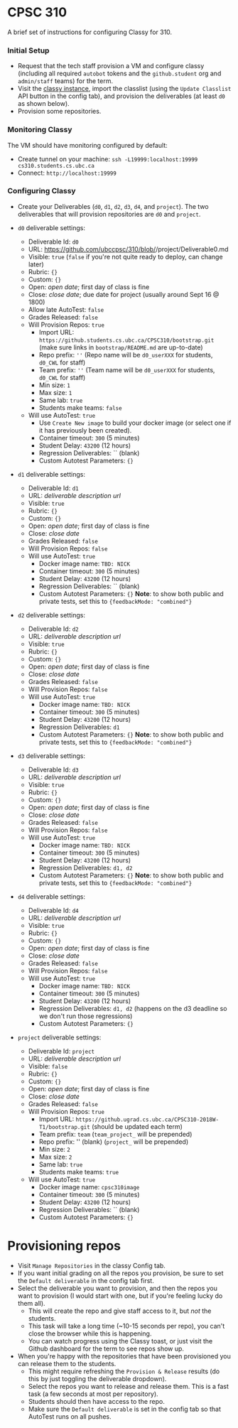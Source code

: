 # CPSC 310

A brief set of instructions for configuring Classy for 310.

### Initial Setup

* Request that the tech staff provision a VM and configure classy (including all required `autobot` tokens and the `github.student` org and `admin/staff` teams) for the term.
* Visit the [classy instance](https://cs310.students.cs.ubc.ca), import the classlist (using the `Update Classlist` API button in the config tab), and provision the deliverables (at least `d0` as shown below).
* Provision some repositories.

<!--
* Request a VM from the tech staff by emailing `help@cs`.
* Request a GitHub org from the tech staff by emailing `help@cs`.
	* In the org settings (under Member Privileges):
		* `Allow members to delete or transfer repositories for this organization` should be `false`.
		* `Allow members to change repository visibilities for this organization` should be `false`.
		* `Allow forking of private repositories` should be `false`.
		* Create a `staff` team; add all TAs to this team.
		* Create an `admin` team; add all faculty and `autobot` to this team.
* Install Classy on the VM using the other instructions in this directory.
-->

### Monitoring Classy

The VM should have monitoring configured by default:

* Create tunnel on your machine: `ssh -L19999:localhost:19999 cs310.students.cs.ubc.ca`
* Connect: `http://localhost:19999`

### Configuring Classy

* Create your Deliverables (`d0`, `d1`, `d2`, `d3`, `d4`, and `project`). The two deliverables that will provision repositories are `d0` and `project`.

* `d0` deliverable settings:
	* Deliverable Id: `d0`
	* URL: https://github.com/ubccpsc/310/blob/<TERM BRANCH HERE>/project/Deliverable0.md
	* Visible: `true` (`false` if you're not quite ready to deploy, can change later)
	* Rubric: `{}`
	* Custom: `{}`
	* Open: _open date_; first day of class is fine
	* Close: _close date_; due date for project (usually around Sept 16 @ 1800)
    * Allow late AutoTest: `false`
	* Grades Released: `false`
	* Will Provision Repos: `true`
		* Import URL: `https://github.students.cs.ubc.ca/CPSC310/bootstrap.git` (make sure links in `bootstrap/README.md` are up-to-date)
		* Repo prefix: `''` (Repo name will be `d0_userXXX` for students, `d0_CWL` for staff)
		* Team prefix: `''` (Team name will be `d0_userXXX` for students, `d0_CWL` for staff)
		* Min size: `1`
		* Max size: `1`
		* Same lab: `true`
		* Students make teams: `false`
	* Will use AutoTest: `true`
		* Use `Create New image` to build your docker image (or select one if it has previously been created).
		* Container timeout: `300` (5 minutes)
		* Student Delay: `43200` (12 hours)
		* Regression Deliverables: `` (blank)
		* Custom Autotest Parameters: `{}`
* `d1` deliverable settings:
	* Deliverable Id: `d1`
	* URL: _deliverable description url_
	* Visible: `true`
	* Rubric: `{}`
	* Custom: `{}`
	* Open: _open date_; first day of class is fine
	* Close: _close date_
	* Grades Released: `false`
	* Will Provision Repos: `false`
	* Will use AutoTest: `true`
		* Docker image name: `TBD: NICK`
		* Container timeout: `300` (5 minutes)
		* Student Delay: `43200` (12 hours)
		* Regression Deliverables: `` (blank)
		* Custom Autotest Parameters: `{}` **Note**: to show both public and private tests, set this to `{feedbackMode: "combined"}`
* `d2` deliverable settings:
	* Deliverable Id: `d2`
	* URL: _deliverable description url_
	* Visible: `true`
	* Rubric: `{}`
	* Custom: `{}`
	* Open: _open date_; first day of class is fine
	* Close: _close date_
	* Grades Released: `false`
	* Will Provision Repos: `false`
	* Will use AutoTest: `true`
		* Docker image name: `TBD: NICK`
		* Container timeout: `300` (5 minutes)
		* Student Delay: `43200` (12 hours)
		* Regression Deliverables: `d1` 
		* Custom Autotest Parameters: `{}` **Note**: to show both public and private tests, set this to `{feedbackMode: "combined"}`
* `d3` deliverable settings:
	* Deliverable Id: `d3`
	* URL: _deliverable description url_
	* Visible: `true`
	* Rubric: `{}`
	* Custom: `{}`
	* Open: _open date_; first day of class is fine
	* Close: _close date_
	* Grades Released: `false`
	* Will Provision Repos: `false`
	* Will use AutoTest: `true`
		* Docker image name: `TBD: NICK`
		* Container timeout: `300` (5 minutes)
		* Student Delay: `43200` (12 hours)
		* Regression Deliverables: `d1, d2`
		* Custom Autotest Parameters: `{}` **Note**: to show both public and private tests, set this to `{feedbackMode: "combined"}`
* `d4` deliverable settings:
	* Deliverable Id: `d4`
	* URL: _deliverable description url_
	* Visible: `true`
	* Rubric: `{}`
	* Custom: `{}`
	* Open: _open date_; first day of class is fine
	* Close: _close date_
	* Grades Released: `false`
	* Will Provision Repos: `false`
	* Will use AutoTest: `true`
		* Docker image name: `TBD: NICK`
		* Container timeout: `300` (5 minutes)
		* Student Delay: `43200` (12 hours)
		* Regression Deliverables: `d1, d2` (happens on the d3 deadline so we don't run those regressions)
		* Custom Autotest Parameters: `{}`
* `project` deliverable settings:
	* Deliverable Id: `project`
	* URL: _deliverable description url_
	* Visible: `false`
	* Rubric: `{}`
	* Custom: `{}`
	* Open: _open date_; first day of class is fine
	* Close: _close date_
	* Grades Released: `false`
	* Will Provision Repos: `true`
		* Import URL: `https://github.ugrad.cs.ubc.ca/CPSC310-2018W-T1/bootstrap.git` (should be updated each term)
		* Team prefix: `team` (`team_project_` will be prepended)
		* Repo prefix: '' (blank) (`project_` will be prepended)
		* Min size: `2`
		* Max size: `2`
		* Same lab: `true`
		* Students make teams: `true`
	* Will use AutoTest: `true`
		* Docker image name: `cpsc310image`
		* Container timeout: `300` (5 minutes)
		* Student Delay: `43200` (12 hours)
		* Regression Deliverables: `` (blank)
		* Custom Autotest Parameters: `{}`

# Provisioning repos

* Visit `Manage Repositories` in the classy Config tab.
* If you want initial grading on all the repos you provision, be sure to set the `Default deliverable` in the config tab first.
* Select the deliverable you want to provision, and then the repos you want to provision (I would start with one, but if you're feeling lucky do them all). 
	* This will create the repo and give staff access to it, but _not_ the students. 
	* This task will take a long time (~10-15 seconds per repo), you can't close the browser while this is happening.
	* You can watch progress using the Classy toast, or just visit the Github dashboard for the term to see repos show up.
* When you're happy with the repositories that have been provisioned you can release them to the students. 
	* This might require refreshing the `Provision & Release` results (do this by just toggling the deliverable dropdown).
	* Select the repos you want to release and release them. This is a fast task (a few seconds at most per repository).
	* Students should then have access to the repo.
	* Make sure the `Default deliverable` is set in the config tab so that AutoTest runs on all pushes.

